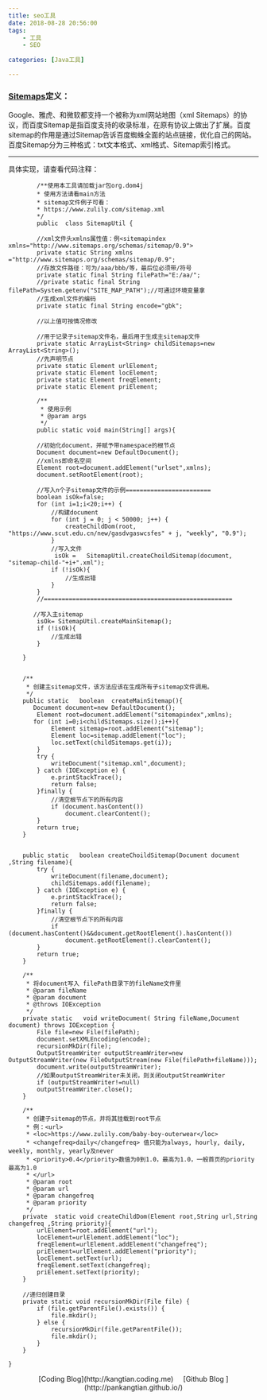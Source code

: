 ```yaml
---
title: seo工具
date: 2018-08-28 20:56:00
tags: 
	- 工具 
	- SEO
	 
categories: [Java工具]

---
```


###  [Sitemaps](https://baike.baidu.com/item/sitemap/6241567)定义：
Google、雅虎、和微软都支持一个被称为xml网站地图（xml Sitemaps）的协议，而百度Sitemap是指百度支持的收录标准，在原有协议上做出了扩展。百度sitemap的作用是通过Sitemap告诉百度蜘蛛全面的站点链接，优化自己的网站。百度Sitemap分为三种格式：txt文本格式、xml格式、Sitemap索引格式。

-----

具体实现，请查看代码注释：

			/**使用本工具请加载jar包org.dom4j
	 		* 使用方法请看main方法
		 	* sitemap文件例子可看：
	 		* https://www.zulily.com/sitemap.xml
	 		*/
			public  class SitemapUtil {
		
		    //xml文件头xmlns属性值：例<sitemapindex xmlns="http://www.sitemaps.org/schemas/sitemap/0.9">
		    private static String xmlns ="http://www.sitemaps.org/schemas/sitemap/0.9";
		    //存放文件路径：可为/aaa/bbb/等，最后位必须带/符号
		    private static final String filePath="E:/aa/";
		    //private static final String filePath=System.getenv("SITE_MAP_PATH");//可通过环境变量拿
		    //生成xml文件的编码
		    private static final String encode="gbk";
		
		    //以上值可按情况修改
		
		    //用于记录子sitemap文件名，最后用于生成主sitemap文件
		    private static ArrayList<String> childSitemaps=new ArrayList<String>();
		    //先声明节点
		   	private static Element urlElement;
		   	private static Element locElement;
		   	private static Element freqElement;
		   	private static Element priElement;
		
		    /**
		     * 使用示例
		     * @param args
		     */
		    public static void main(String[] args){
	
	        //初始化document，并赋予带namespace的根节点
	        Document document=new DefaultDocument();
	        //xmlns即命名空间
	        Element root=document.addElement("urlset",xmlns);
	        document.setRootElement(root);
	
	        //写入n个子sitemap文件的示例========================
	        boolean isOk=false;
	        for (int i=1;i<20;i++) {
	            //构建document
	            for (int j = 0; j < 50000; j++) {
	                createChildDom(root, "https://www.scut.edu.cn/new/gasdvgaswcsfes" + j, "weekly", "0.9");
	            }
	            //写入文件
	             isOk =   SitemapUtil.createChoildSitemap(document, "sitemap-child-"+i+".xml");
	            if (!isOk){
	                //生成出错
	            }
	        }
	        //=====================================================
	
	       //写入主sitemap
	        isOk= SitemapUtil.createMainSitemap();
	        if (!isOk){
	            //生成出错
	        }
	
	    }
	
	
	    /**
	     * 创建主sitemap文件，该方法应该在生成所有子sitemap文件调用。
	     */
	    public static   boolean  createMainSitemap(){
	       Document document=new DefaultDocument();
	        Element root=document.addElement("sitemapindex",xmlns);
	       for (int i=0;i<childSitemaps.size();i++){
	            Element sitemap=root.addElement("sitemap");
	            Element loc=sitemap.addElement("loc");
	            loc.setText(childSitemaps.get(i));
	        }
	        try {
	            writeDocument("sitemap.xml",document);
	        } catch (IOException e) {
	            e.printStackTrace();
	            return false;
	        }finally {
	            //清空根节点下的所有内容
	            if (document.hasContent())
	                document.clearContent();
	        }
	        return true;
	    }
	
	
	    public static   boolean createChoildSitemap(Document document ,String filename){
	        try {
	            writeDocument(filename,document);
	            childSitemaps.add(filename);
	        } catch (IOException e) {
	            e.printStackTrace();
	            return false;
	        }finally {
	            //清空根节点下的所有内容
	            if (document.hasContent()&&document.getRootElement().hasContent())
	                document.getRootElement().clearContent();
	        }
	        return true;
	    }
	
	    /**
	     * 将document写入 filePath目录下的fileName文件里
	     * @param fileName
	     * @param document
	     * @throws IOException
	     */
	    private static   void writeDocument( String fileName,Document document) throws IOException {
	        File file=new File(filePath);
	        document.setXMLEncoding(encode);
	        recursionMkDir(file);
	        OutputStreamWriter outputStreamWriter=new OutputStreamWriter(new FileOutputStream(new File(filePath+fileName)));
	        document.write(outputStreamWriter);
	        //如果outputStreamWriter未关闭，则关闭outputStreamWriter
	        if (outputStreamWriter!=null)
	        outputStreamWriter.close();
	    }
	
	    /**
	     * 创建子sitemap的节点，并将其挂载到root节点
	     * 例：<url>
	     * <loc>https://www.zulily.com/baby-boy-outerwear</loc>
	     * <changefreq>daily</changefreq> 值只能为always, hourly, daily, weekly, monthly, yearly及never
	     * <priority>0.4</priority>数值为0到1.0，最高为1.0，一般首页的priority最高为1.0
	     * </url>
	     * @param root
	     * @param url
	     * @param changefreq
	     * @param priority
	     */
	    private  static void createChildDom(Element root,String url,String changefreq ,String priority){
	        urlElement=root.addElement("url");
	        locElement=urlElement.addElement("loc");
	        freqElement=urlElement.addElement("changefreq");
	        priElement=urlElement.addElement("priority");
	        locElement.setText(url);
	        freqElement.setText(changefreq);
	        priElement.setText(priority);
	    }
	
	    //递归创建目录
	    private static void recursionMkDir(File file) {
	        if (file.getParentFile().exists()) {
	            file.mkdir();
	        } else {
	            recursionMkDir(file.getParentFile());
	            file.mkdir();
	        }
	    }
	
	}


<center>[Coding Blog](http://kangtian.coding.me)     &nbsp;&nbsp;&nbsp;    [Github Blog  ](http://pankangtian.github.io/) </center>